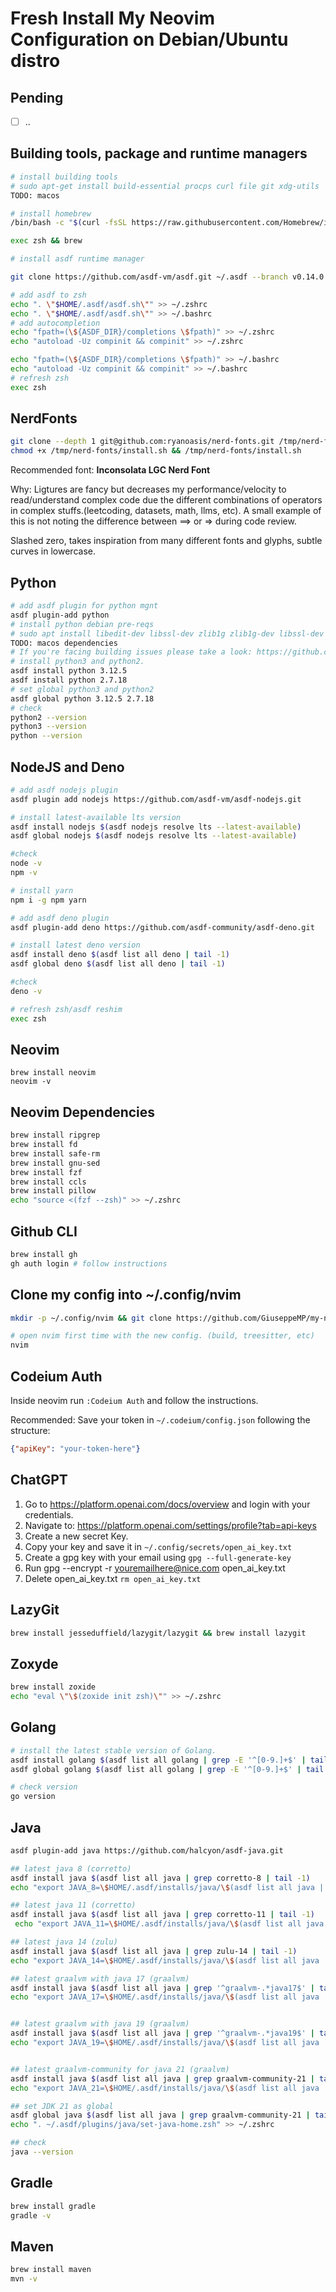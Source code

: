 # Fresh Install My Neovim Configuration on Debian/Ubuntu distro

## Pending

- [ ] ..

## Building tools, package and runtime managers

```sh
# install building tools
# sudo apt-get install build-essential procps curl file git xdg-utils
TODO: macos

# install homebrew
/bin/bash -c "$(curl -fsSL https://raw.githubusercontent.com/Homebrew/install/HEAD/install.sh)"

exec zsh && brew

# install asdf runtime manager

git clone https://github.com/asdf-vm/asdf.git ~/.asdf --branch v0.14.0

# add asdf to zsh
echo ". \"$HOME/.asdf/asdf.sh\"" >> ~/.zshrc
echo ". \"$HOME/.asdf/asdf.sh\"" >> ~/.bashrc
# add autocompletion
echo "fpath=(\${ASDF_DIR}/completions \$fpath)" >> ~/.zshrc
echo "autoload -Uz compinit && compinit" >> ~/.zshrc

echo "fpath=(\${ASDF_DIR}/completions \$fpath)" >> ~/.bashrc
echo "autoload -Uz compinit && compinit" >> ~/.bashrc
# refresh zsh
exec zsh

```

## NerdFonts

```sh
git clone --depth 1 git@github.com:ryanoasis/nerd-fonts.git /tmp/nerd-fonts
chmod +x /tmp/nerd-fonts/install.sh && /tmp/nerd-fonts/install.sh
```
Recommended font: **Inconsolata LGC Nerd Font**

Why: Ligtures are fancy but decreases my performance/velocity to read/understand complex code due the different combinations of operators in complex stuffs.(leetcoding, datasets, math, llms, etc). A small example of this is not noting the difference between ==> or => during code review.

Slashed zero, takes inspiration from many different fonts and glyphs, subtle curves in lowercase.

## Python

```sh
# add asdf plugin for python mgnt
asdf plugin-add python
# install python debian pre-reqs
# sudo apt install libedit-dev libssl-dev zlib1g zlib1g-dev libssl-dev libbz2-dev libsqlite3-dev libreadline-dev liblzma-dev tk-dev
TODO: macos dependencies
# If you're facing building issues please take a look: https://github.com/pyenv/pyenv/wiki/Common-build-problems
# install python3 and python2.
asdf install python 3.12.5
asdf install python 2.7.18
# set global python3 and python2
asdf global python 3.12.5 2.7.18
# check
python2 --version
python3 --version
python --version

```

## NodeJS and Deno 

```sh
# add asdf nodejs plugin
asdf plugin add nodejs https://github.com/asdf-vm/asdf-nodejs.git

# install latest-available lts version
asdf install nodejs $(asdf nodejs resolve lts --latest-available)
asdf global nodejs $(asdf nodejs resolve lts --latest-available)

#check
node -v
npm -v

# install yarn
npm i -g npm yarn

# add asdf deno plugin
asdf plugin-add deno https://github.com/asdf-community/asdf-deno.git

# install latest deno version
asdf install deno $(asdf list all deno | tail -1)
asdf global deno $(asdf list all deno | tail -1)

#check
deno -v

# refresh zsh/asdf reshim
exec zsh
```

## Neovim

```
brew install neovim
neovim -v
```

## Neovim Dependencies 

```sh
brew install ripgrep
brew install fd
brew install safe-rm
brew install gnu-sed
brew install fzf
brew install ccls
brew install pillow
echo "source <(fzf --zsh)" >> ~/.zshrc
```

## Github CLI

```sh
brew install gh
gh auth login # follow instructions
```

## Clone my config into ~/.config/nvim

```sh
mkdir -p ~/.config/nvim && git clone https://github.com/GiuseppeMP/my-nvim-config.git ~/.config/nvim

# open nvim first time with the new config. (build, treesitter, etc)
nvim
```

## Codeium Auth

Inside neovim run `:Codeium Auth` and follow the instructions.

Recommended: Save your token in `~/.codeium/config.json` following the structure:
```json
{"apiKey": "your-token-here"}
```

## ChatGPT

1. Go to https://platform.openai.com/docs/overview and login with your credentials.
2. Navigate to: https://platform.openai.com/settings/profile?tab=api-keys
3. Create a new secret Key.
4. Copy your key and save it in `~/.config/secrets/open_ai_key.txt`
5. Create a gpg key with your email using `gpg --full-generate-key`
6. Run gpg --encrypt -r youremailhere@nice.com open_ai_key.txt
7. Delete open_ai_key.txt `rm open_ai_key.txt`


## LazyGit

```sh
brew install jesseduffield/lazygit/lazygit && brew install lazygit
```

## Zoxyde

```sh
brew install zoxide
echo "eval \"\$(zoxide init zsh)\"" >> ~/.zshrc
```

## Golang

```sh
# install the latest stable version of Golang.
asdf install golang $(asdf list all golang | grep -E '^[0-9.]+$' | tail -1)
asdf global golang $(asdf list all golang | grep -E '^[0-9.]+$' | tail -1)

# check version
go version
```

## Java

```sh
asdf plugin-add java https://github.com/halcyon/asdf-java.git

## latest java 8 (corretto)
asdf install java $(asdf list all java | grep corretto-8 | tail -1)
echo "export JAVA_8=\$HOME/.asdf/installs/java/\$(asdf list all java | grep corretto-8 | tail -1)"  >> ~/.zshrc

## latest java 11 (corretto)
asdf install java $(asdf list all java | grep corretto-11 | tail -1)
 echo "export JAVA_11=\$HOME/.asdf/installs/java/\$(asdf list all java | grep corretto-11 | tail -1)" >> ~/.zshrc

## latest java 14 (zulu)
asdf install java $(asdf list all java | grep zulu-14 | tail -1)
echo "export JAVA_14=\$HOME/.asdf/installs/java/\$(asdf list all java | grep zulu-14 | tail -1)"  >> ~/.zshrc

## latest graalvm with java 17 (graalvm)
asdf install java $(asdf list all java | grep '^graalvm-.*java17$' | tail -1)
echo "export JAVA_17=\$HOME/.asdf/installs/java/\$(asdf list all java | grep '^graalvm-.*java17$' | tail -1)"  >> ~/.zshrc


## latest graalvm with java 19 (graalvm)
asdf install java $(asdf list all java | grep '^graalvm-.*java19$' | tail -1)
echo "export JAVA_19=\$HOME/.asdf/installs/java/\$(asdf list all java | grep '^graalvm-.*java19$' | tail -1)"  >> ~/.zshrc


## latest graalvm-community for java 21 (graalvm)
asdf install java $(asdf list all java | grep graalvm-community-21 | tail -1)
echo "export JAVA_21=\$HOME/.asdf/installs/java/\$(asdf list all java | grep graalvm-community-21 | tail -1)"  >> ~/.zshrc

## set JDK 21 as global
asdf global java $(asdf list all java | grep graalvm-community-21 | tail -1)
echo ". ~/.asdf/plugins/java/set-java-home.zsh" >> ~/.zshrc

## check
java --version
```

## Gradle

```sh
brew install gradle
gradle -v
```

## Maven

```sh
brew install maven
mvn -v
```
